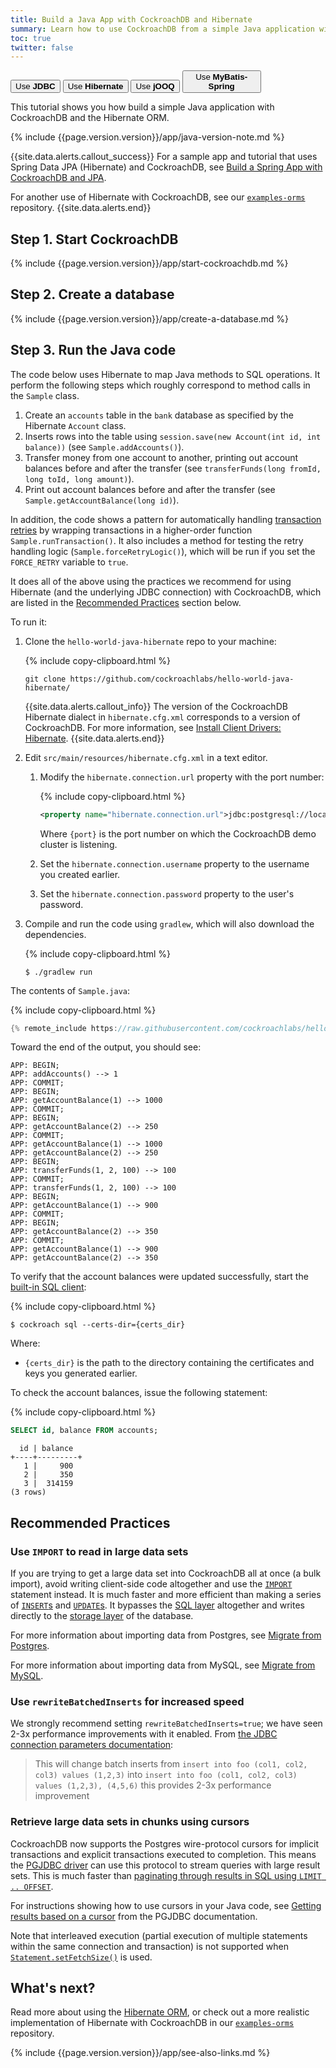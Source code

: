 ```yaml
---
title: Build a Java App with CockroachDB and Hibernate
summary: Learn how to use CockroachDB from a simple Java application with the Hibernate ORM.
toc: true
twitter: false
---
```


<div class="filters filters-big clearfix">
    <a href="build-a-java-app-with-cockroachdb.html"><button class="filter-button">Use <strong>JDBC</strong></button></a>
    <a href="build-a-java-app-with-cockroachdb-hibernate.html"><button class="filter-button current">Use <strong>Hibernate</strong></button></a>
    <a href="build-a-java-app-with-cockroachdb-jooq.html"><button class="filter-button">Use <strong>jOOQ</strong></button></a>
    <a href="build-a-spring-app-with-cockroachdb-mybatis.html"><button style="width: 25%" class="filter-button">Use <strong>MyBatis-Spring</strong></button></a>
</div>

This tutorial shows you how build a simple Java application with CockroachDB and the Hibernate ORM.

{% include {{page.version.version}}/app/java-version-note.md %}

{{site.data.alerts.callout_success}}
For a sample app and tutorial that uses Spring Data JPA (Hibernate) and CockroachDB, see [Build a Spring App with CockroachDB and JPA](build-a-spring-app-with-cockroachdb-jpa.html).

For another use of Hibernate with CockroachDB, see our [`examples-orms`](https://github.com/cockroachdb/examples-orms) repository.
{{site.data.alerts.end}}

## Step 1. Start CockroachDB

{% include {{page.version.version}}/app/start-cockroachdb.md %}

## Step 2. Create a database

{% include {{page.version.version}}/app/create-a-database.md %}

## Step 3. Run the Java code

The code below uses Hibernate to map Java methods to SQL operations. It perform the following steps which roughly correspond to method calls in the `Sample` class.

1. Create an `accounts` table in the `bank` database as specified by the Hibernate `Account` class.
1. Inserts rows into the table using `session.save(new Account(int id, int balance))` (see `Sample.addAccounts()`).
1. Transfer money from one account to another, printing out account balances before and after the transfer (see `transferFunds(long fromId, long toId, long amount)`).
1. Print out account balances before and after the transfer (see `Sample.getAccountBalance(long id)`).

In addition, the code shows a pattern for automatically handling [transaction retries](transactions.html#client-side-intervention-example) by wrapping transactions in a higher-order function `Sample.runTransaction()`. It also includes a method for testing the retry handling logic (`Sample.forceRetryLogic()`), which will be run if you set the `FORCE_RETRY` variable to `true`.

It does all of the above using the practices we recommend for using Hibernate (and the underlying JDBC connection) with CockroachDB, which are listed in the [Recommended Practices](#recommended-practices) section below.

To run it:

1. Clone the `hello-world-java-hibernate` repo to your machine:

    {% include copy-clipboard.html %}
    ~~~ shell
    git clone https://github.com/cockroachlabs/hello-world-java-hibernate/
    ~~~

    {{site.data.alerts.callout_info}}
    The version of the CockroachDB Hibernate dialect in `hibernate.cfg.xml` corresponds to a version of CockroachDB. For more information, see [Install Client Drivers: Hibernate](install-client-drivers.html#hibernate).
    {{site.data.alerts.end}}

1. Edit `src/main/resources/hibernate.cfg.xml` in a text editor.

    1. Modify the `hibernate.connection.url` property with the port number:

        {% include copy-clipboard.html %}
        ~~~ xml
        <property name="hibernate.connection.url">jdbc:postgresql://localhost:{port}/bank?ssl=true&amp;sslmode=require</property>
        ~~~

        Where `{port}` is the port number on which the CockroachDB demo cluster is listening.

    1. Set the `hibernate.connection.username` property to the username you created earlier.

    1. Set the `hibernate.connection.password` property to the user's password.



1. Compile and run the code using `gradlew`, which will also download the dependencies.

    {% include copy-clipboard.html %}
    ~~~ shell
    $ ./gradlew run
    ~~~

The contents of `Sample.java`:

{% include copy-clipboard.html %}
~~~ java
{% remote_include https://raw.githubusercontent.com/cockroachlabs/hello-world-java-hibernate/master/src/main/java/com/cockroachlabs/Sample.java %}
~~~

Toward the end of the output, you should see:

~~~
APP: BEGIN;
APP: addAccounts() --> 1
APP: COMMIT;
APP: BEGIN;
APP: getAccountBalance(1) --> 1000
APP: COMMIT;
APP: BEGIN;
APP: getAccountBalance(2) --> 250
APP: COMMIT;
APP: getAccountBalance(1) --> 1000
APP: getAccountBalance(2) --> 250
APP: BEGIN;
APP: transferFunds(1, 2, 100) --> 100
APP: COMMIT;
APP: transferFunds(1, 2, 100) --> 100
APP: BEGIN;
APP: getAccountBalance(1) --> 900
APP: COMMIT;
APP: BEGIN;
APP: getAccountBalance(2) --> 350
APP: COMMIT;
APP: getAccountBalance(1) --> 900
APP: getAccountBalance(2) --> 350
~~~

To verify that the account balances were updated successfully, start the [built-in SQL client](cockroach-sql.html):

{% include copy-clipboard.html %}
~~~ shell
$ cockroach sql --certs-dir={certs_dir}
~~~

Where:
- `{certs_dir}` is the path to the directory containing the certificates and keys you generated earlier.

To check the account balances, issue the following statement:

{% include copy-clipboard.html %}
~~~ sql
SELECT id, balance FROM accounts;
~~~

~~~
  id | balance
+----+---------+
   1 |     900
   2 |     350
   3 |  314159
(3 rows)
~~~

</section>

## Recommended Practices

### Use `IMPORT` to read in large data sets

If you are trying to get a large data set into CockroachDB all at once (a bulk import), avoid writing client-side code altogether and use the [`IMPORT`](import.html) statement instead. It is much faster and more efficient than making a series of [`INSERT`s](insert.html) and [`UPDATE`s](update.html). It bypasses the [SQL layer](architecture/sql-layer.html) altogether and writes directly to the [storage layer](architecture/storage-layer.html) of the database.

For more information about importing data from Postgres, see [Migrate from Postgres](migrate-from-postgres.html).

For more information about importing data from MySQL, see [Migrate from MySQL](migrate-from-mysql.html).

### Use `rewriteBatchedInserts` for increased speed

We strongly recommend setting `rewriteBatchedInserts=true`; we have seen 2-3x performance improvements with it enabled. From [the JDBC connection parameters documentation](https://jdbc.postgresql.org/documentation/head/connect.html#connection-parameters):

> This will change batch inserts from `insert into foo (col1, col2, col3) values (1,2,3)` into `insert into foo (col1, col2, col3) values (1,2,3), (4,5,6)` this provides 2-3x performance improvement

### Retrieve large data sets in chunks using cursors

CockroachDB now supports the Postgres wire-protocol cursors for implicit transactions and explicit transactions executed to completion. This means the [PGJDBC driver](https://jdbc.postgresql.org) can use this protocol to stream queries with large result sets. This is much faster than [paginating through results in SQL using `LIMIT .. OFFSET`](selection-queries.html#paginate-through-limited-results).

For instructions showing how to use cursors in your Java code, see [Getting results based on a cursor](https://jdbc.postgresql.org/documentation/head/query.html#query-with-cursor) from the PGJDBC documentation.

Note that interleaved execution (partial execution of multiple statements within the same connection and transaction) is not supported when [`Statement.setFetchSize()`](https://docs.oracle.com/javase/8/docs/api/java/sql/Statement.html#setFetchSize-int-) is used.

## What's next?

Read more about using the [Hibernate ORM](http://hibernate.org/orm/), or check out a more realistic implementation of Hibernate with CockroachDB in our [`examples-orms`](https://github.com/cockroachdb/examples-orms) repository.

{% include {{page.version.version}}/app/see-also-links.md %}
